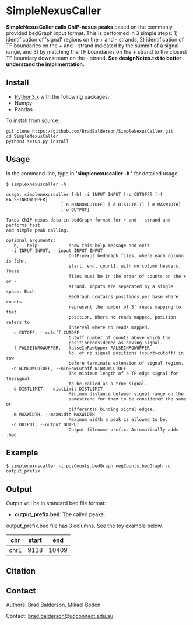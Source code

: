 SimpleNexusCaller
==================

**SimpleNexusCaller calls ChIP-nexus peaks** based on the commonly provided bedGraph
input format. This is performed in 3 simple steps: 1) identification of 'signal'
regions on the + and - strands, 2) identification of TF boundaries on the + and - 
strand indicated by the summit of a signal range, and 3) by matching the 
TF boundaries on the + strand to the closest TF boundary downstream on the - 
strand. **See designNotes.txt to better understand the implimentation.**

Install
-------

- [Python3.x](https://www.python.org/getit/) with the following packages:
- Numpy
- Pandas
    
To install from source:

    git clone https://github.com/BradBalderson/SimpleNexusCaller.git
    cd SimpleNexusCaller
    python3 setup.py install

Usage
-----

In the command line, type in **'simplenexuscaller -h '** for detailed usage.

    $ simplexnexuscaller -h
    
    usage: simplenexuscaller [-h] -i INPUT INPUT [-c CUTOFF] [-f FALSEINROWUPPER]
                         [-n NINROWCUTOFF] [-d DISTLIMIT] [-m MAXWIDTH]
                         [-o OUTPUT]

    Takes ChIP-nexus data in bedGraph format for + and - strand and performs fast
    and simple peak calling.
    
    optional arguments:
      -h, --help            show this help message and exit
      -i INPUT INPUT, --input INPUT INPUT
                            ChIP-nexus bedGraph files, where each column is [chr,
                            start, end, count], with no column headers. These
                            files must be in the order of counts on the + or -
                            strand. Inputs are separated by a single space. Each
                            BedGraph contains positions per base where counts
                            represent the number of 5' reads mapping to that
                            position. Where no reads mapped, position refers to
                            interval where no reads mapped.
      -c CUTOFF, --cutoff CUTOFF
                            Cutoff number of counts above which the
                            positionconsidered as having signal.
      -f FALSEINROWUPPER, --falseInRowUpper FALSEINROWUPPER
                            No. of no signal positions (count>cutoff) in row
                            before terminate extension of signal region.
      -n NINROWCUTOFF, --nInRowCutoff NINROWCUTOFF
                            The minimum length of a TF edge signal for thesignal
                            to be called as a true signal.
      -d DISTLIMIT, --distLimit DISTLIMIT
                            Minimum distance between signal range on the
                            samestrand for them to be considered the same or
                            differentTF binding signal edges.
      -m MAXWIDTH, --maxWidth MAXWIDTH
                            Maximum width a peak is allowed to be.
      -o OUTPUT, --output OUTPUT
                            Output filename prefix. Automatically adds .bed



Example
------
    $ simplenexuscaller -i posCounts.bedGraph negCounts.bedGraph -o output_prefix   

Output
------

Output will be in standard bed file format:

- **output_prefix.bed**: The called peaks. 

output_prefix.bed file has 3 columns. See the toy example below.

|chr |start|end  |
|----|-----|-----|
|chr1|9118 |10409|

Citation
--------

Contact
-------

Authors: Brad Balderson, Mikael Boden

Contact:  brad.balderson@uqconnect.edu.au
